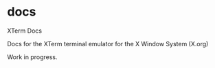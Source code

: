 # docs
XTerm Docs

Docs for the XTerm terminal emulator for the X Window System (X.org)

Work in progress.
